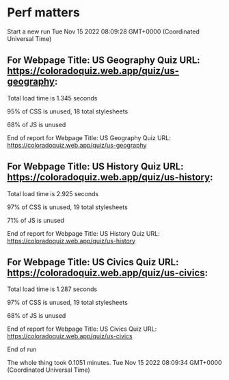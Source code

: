 # Perf matters


Start a new run
Tue Nov 15 2022 08:09:28 GMT+0000 (Coordinated Universal Time)








## For Webpage Title: US Geography Quiz URL: https://coloradoquiz.web.app/quiz/us-geography: 


Total load time is 1.345 seconds


95% of CSS is unused, 18 total stylesheets


68% of JS is unused


End of report for Webpage Title: US Geography Quiz URL: https://coloradoquiz.web.app/quiz/us-geography




## For Webpage Title: US History Quiz URL: https://coloradoquiz.web.app/quiz/us-history: 


Total load time is 2.925 seconds


97% of CSS is unused, 19 total stylesheets


71% of JS is unused


End of report for Webpage Title: US History Quiz URL: https://coloradoquiz.web.app/quiz/us-history




## For Webpage Title: US Civics Quiz URL: https://coloradoquiz.web.app/quiz/us-civics: 


Total load time is 1.287 seconds


97% of CSS is unused, 19 total stylesheets


68% of JS is unused


End of report for Webpage Title: US Civics Quiz URL: https://coloradoquiz.web.app/quiz/us-civics


End of run


The whole thing took 0.1051 minutes.
Tue Nov 15 2022 08:09:34 GMT+0000 (Coordinated Universal Time)




